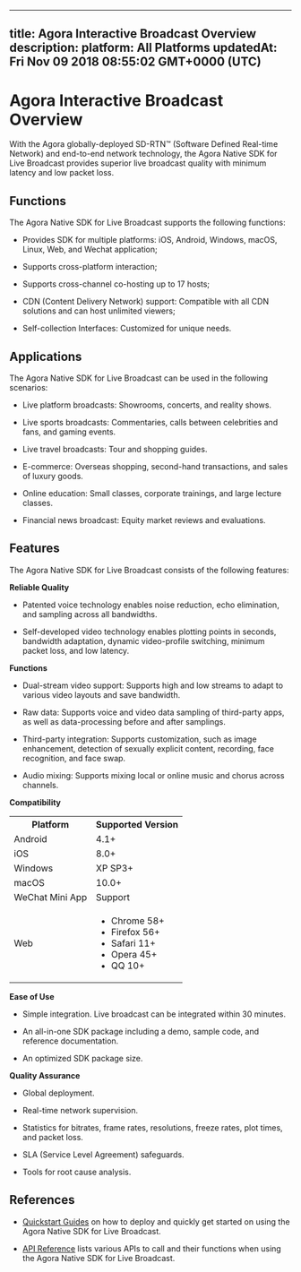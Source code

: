
---
title: Agora Interactive Broadcast Overview
description: 
platform: All Platforms
updatedAt: Fri Nov 09 2018 08:55:02 GMT+0000 (UTC)
---
# Agora Interactive Broadcast Overview
With the Agora globally-deployed SD-RTN™ \(Software Defined Real-time Network\) and end-to-end network technology, the Agora Native SDK for Live Broadcast provides superior live broadcast quality with minimum latency and low packet loss.

## Functions

The Agora Native SDK for Live Broadcast supports the following functions:

-   Provides SDK for multiple platforms: iOS, Android, Windows, macOS, Linux, Web, and Wechat application;

-   Supports cross-platform interaction;

-   Supports cross-channel co-hosting up to 17 hosts;

-   CDN \(Content Delivery Network\) support: Compatible with all CDN solutions and can host unlimited viewers;

-   Self-collection Interfaces: Customized for unique needs.


## Applications

The Agora Native SDK for Live Broadcast can be used in the following scenarios:

-   Live platform broadcasts: Showrooms, concerts, and reality shows.

-   Live sports broadcasts: Commentaries, calls between celebrities and fans, and gaming events.

-   Live travel broadcasts: Tour and shopping guides.

-   E-commerce: Overseas shopping, second-hand transactions, and sales of luxury goods.

-   Online education: Small classes, corporate trainings, and large lecture classes.

-   Financial news broadcast: Equity market reviews and evaluations.


## Features

The Agora Native SDK for Live Broadcast consists of the following features:

**Reliable Quality**

-   Patented voice technology enables noise reduction, echo elimination, and sampling across all bandwidths.

-   Self-developed video technology enables plotting points in seconds, bandwidth adaptation, dynamic video-profile switching, minimum packet loss, and low latency.


**Functions**

-   Dual-stream video support: Supports high and low streams to adapt to various video layouts and save bandwidth.

-   Raw data: Supports voice and video data sampling of third-party apps, as well as data-processing before and after samplings.

-   Third-party integration: Supports customization, such as image enhancement, detection of sexually explicit content, recording, face recognition, and face swap.

-   Audio mixing: Supports mixing local or online music and chorus across channels.


**Compatibility**

<table>
  <tr>
    <th>Platform</th>
    <th>Supported Version</th>
  </tr>
  <tr>
    <td>Android</td>
    <td>4.1+</td>
  </tr>
  <tr>
    <td>iOS</td>
    <td>8.0+</td>
  </tr>
	  <tr>
    <td>Windows</td>
    <td>XP SP3+</td>
  </tr>
  <tr>
    <td>macOS</td>
    <td>10.0+</td>
  </tr>
  <tr>
    <td>WeChat Mini App</td>
    <td>Support</td>
  </tr>
  <tr>
    <td>Web</td>
		<td><ul><li>Chrome 58+</li>
			<li>Firefox 56+</li>
			<li>Safari 11+</li>
			<li>Opera 45+</li>
			<li>QQ 10+</li></ul></td>
  </tr>
</table>


**Ease of Use**

-   Simple integration. Live broadcast can be integrated within 30 minutes.

-   An all-in-one SDK package including a demo, sample code, and reference documentation.

-   An optimized SDK package size.


**Quality Assurance**

-   Global deployment.

-   Real-time network supervision.

-   Statistics for bitrates, frame rates, resolutions, freeze rates, plot times, and packet loss.

-   SLA \(Service Level Agreement\) safeguards.

-   Tools for root cause analysis.


## References

-   [Quickstart Guides](../../en/Quickstart%20Guide/broadcast_video_android.md) on how to deploy and quickly get started on using the Agora Native SDK for Live Broadcast.

-   [API Reference](https://docs.agora.io/en/Interactive%20Broadcast/API%20Reference/java/index.html) lists various APIs to call and their functions when using the Agora Native SDK for Live Broadcast.



